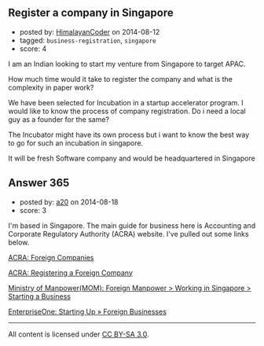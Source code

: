 ## Register a company in Singapore

- posted by: [HimalayanCoder](https://stackexchange.com/users/1385145/himalayancoder) on 2014-08-12
- tagged: `business-registration`, `singapore`
- score: 4

I am an Indian looking to start my venture from Singapore to target APAC. 

How much time would it take to register the company and what is the complexity in paper work? 

We have been selected for Incubation in a startup accelerator program. I would like to know the process of company registration. Do i need a local guy as a founder for the same?  

The Incubator might have its own process but i want to know the best way to go for such an incubation in singapore. 

It will be fresh Software company and would be headquartered in Singapore


## Answer 365

- posted by: [a20](https://stackexchange.com/users/54595/a20) on 2014-08-18
- score: 3

I'm based in Singapore. The main guide for business here is Accounting and Corporate Regulatory Authority (ACRA) website. I've pulled out some links below.

[ACRA: Foreign Companies](https://www.acra.gov.sg/Foreign_Companies/)

[ACRA: Registering a Foreign Company](https://www.acra.gov.sg/components/wireframes/howToGuidesSummary.aspx?pageid=1048)

[Ministry of Manpower(MOM): Foreign Manpower > Working in Singapore > Starting a Business](http://www.mom.gov.sg/foreign-manpower/working-in-singapore/starting-a-business/Pages/default.aspx)

[EnterpriseOne: Starting Up » Foreign Businesses](http://www.enterpriseone.gov.sg/Topics/Starting%20Up/Foreign%20Businesses.aspx)



---

All content is licensed under [CC BY-SA 3.0](https://creativecommons.org/licenses/by-sa/3.0/).
